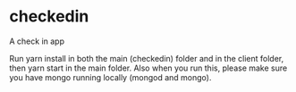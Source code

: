 # checkedin
A check in app

Run yarn install in both the main (checkedin) folder and in the client folder, then yarn start in the main folder. 
Also when you run this, please make sure you have mongo running locally (mongod and mongo).

